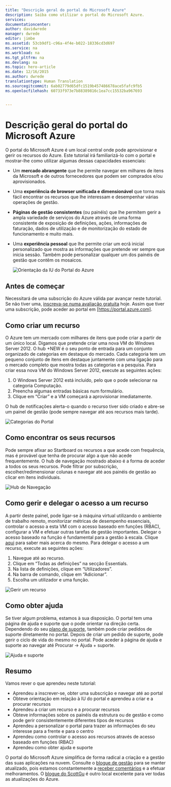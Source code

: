 ```yaml
---
title: "Descrição geral do portal do Microsoft Azure"
description: Saiba como utilizar o portal do Microsoft Azure.
services: 
documentationcenter: 
author: davidwrede
manager: dwrede
editor: jimbe
ms.assetid: 53cb9df1-c96a-4f4e-b022-18336cd3d697
ms.service: na
ms.workload: na
ms.tgt_pltfrm: na
ms.devlang: na
ms.topic: hero-article
ms.date: 12/16/2015
ms.author: dwrede
translationtype: Human Translation
ms.sourcegitcommit: 6ab02779d65dfc1519b457486678ace5fafc9fb5
ms.openlocfilehash: 60733f973e7b88389816c1ea7cc15532ba967693


---
```

# <a name="microsoft-azure-portal-overview"></a>Descrição geral do portal do Microsoft Azure
O portal do Microsoft Azure é um local central onde pode aprovisionar e gerir os recursos do Azure.  Este tutorial irá familiarizá-lo com o portal e mostrar-lhe como utilizar algumas dessas capacidades essenciais:

* Um **mercado abrangente** que lhe permite navegar em milhares de itens da Microsoft e de outros fornecedores que podem ser comprados e/ou aprovisionados.
* Uma **experiência de browser unificada e dimensionável** que torna mais fácil encontrar os recursos que lhe interessam e desempenhar várias operações de gestão.
* **Páginas de gestão consistentes** (ou painéis) que lhe permitem gerir a ampla variedade de serviços do Azure através de uma forma consistente de exposição de definições, ações, informações de faturação, dados de utilização e de monitorização do estado de funcionamento e muito mais.
* Uma **experiência pessoal** que lhe permite criar um ecrã inicial personalizado que mostra as informações que pretende ver sempre que inicia sessão.  Também pode personalizar qualquer um dos painéis de gestão que contêm os mosaicos.
  
  ![Orientação da IU do Portal do Azure][UIOrientation]

## <a name="before-you-get-started"></a>Antes de começar
Necessitará de uma subscrição do Azure válida par avançar neste tutorial.  Se não tiver uma, [inscreva-se numa avaliação gratuita](https://azure.microsoft.com/pricing/free-trial/) hoje.  Assim que tiver uma subscrição, pode aceder ao portal em [https://portal.azure.com].

## <a name="how-to-create-a-resource"></a>Como criar um recurso
O Azure tem um mercado com milhares de itens que pode criar a partir de um único local.  Digamos que pretende criar uma nova VM do Windows Server 2012.  O hub +NEW é o seu ponto de entrada para um conjunto organizado de categorias em destaque do mercado.  Cada categoria tem um pequeno conjunto de itens em destaque juntamente com uma ligação para o mercado completo que mostra todas as categorias e a pesquisa. Para criar essa nova VM do Windows Server 2012, execute as seguintes ações:  

1. O Windows Server 2012 está incluído, pelo que o pode selecionar na categoria Computação.  
2. Preencha algumas entradas básicas num formulário.
3. Clique em “Criar” e a VM começará a aprovisionar imediatamente.

O hub de notificações alerta-o quando o recurso tiver sido criado e abre-se um painel de gestão (pode sempre navegar até aos recursos mais tarde).

![Categorias do Portal][PortalCategories]

## <a name="how-to-find-your-resources"></a>Como encontrar os seus recursos
Pode sempre afixar ao Startboard os recursos a que acede com frequência, mas é provável que tenha de procurar algo a que não acede frequentemente.  O hub de navegação mostrado abaixo é a forma de aceder a todos os seus recursos.  Pode filtrar por subscrição, escolher/redimensionar colunas e navegar até aos painéis de gestão ao clicar em itens individuais.

![Hub de Navegação][BrowseHub]

## <a name="how-to-manage-and-delegate-access-to-a-resource"></a>Como gerir e delegar o acesso a um recurso
A partir deste painel, pode ligar-se à máquina virtual utilizando o ambiente de trabalho remoto, monitorizar métricas de desempenho essenciais, controlar o acesso a esta VM com o acesso baseado em funções (RBAC), configurar a VM e efetuar outras tarefas de gestão importantes.  Delegar o acesso baseado na função é fundamental para a gestão à escala.  Clique [aqui](active-directory/role-based-access-control-configure.md) para saber mais acerca do mesmo. Para delegar o acesso a um recurso, execute as seguintes ações:

1. Navegue até ao recurso.
2. Clique em “Todas as definições” na secção Essentials.
3. Na lista de definições, clique em “Utilizadores”.
4. Na barra de comando, clique em “Adicionar”.
5. Escolha um utilizador e uma função.

![Gerir um recurso][ManageResource]

## <a name="how-to-get-help"></a>Como obter ajuda
Se tiver algum problema, estamos à sua disposição.  O portal tem uma página de ajuda e suporte que o pode orientar na direção certa.  Dependendo do seu [plano de suporte](https://azure.microsoft.com/support/plans/), também pode criar pedidos de suporte diretamente no portal.  Depois de criar um pedido de suporte, pode gerir o ciclo de vida do mesmo no portal. Pode aceder à página de ajuda e suporte ao navegar até Procurar -> Ajuda + suporte.  

![Ajuda e suporte][HelpSupport]

## <a name="summary"></a>Resumo
Vamos rever o que aprendeu neste tutorial:

* Aprendeu a inscrever-se, obter uma subscrição e navegar até ao portal
* Obteve orientação em relação à IU do portal e aprendeu a criar e a procurar recursos
* Aprendeu a criar um recurso e a procurar recursos
* Obteve informações sobre os painéis da estrutura ou de gestão e como pode gerir consistentemente diferentes tipos de recursos
* Aprendeu a personalizar o portal para trazer as informações do seu interesse para a frente e para o centro
* Aprendeu como controlar o acesso aos recursos através de acesso baseado em funções (RBAC)
* Aprendeu como obter ajuda e suporte

O portal do Microsoft Azure simplifica de forma radical a criação e a gestão das suas aplicações na nuvem.  Consulte o [blogue de gestão](https://azure.microsoft.com/blog/topics/management/) para se manter atualizado, pois estamos constantemente a [receber comentários](https://feedback.azure.com/forums/223579-azure-preview-portal/) e a efetuar melhoramentos.  O [blogue do ScottGu](http://weblogs.asp.net/scottgu) é outro local excelente para ver todas as atualizações do Azure.

[UIOrientation]: ./media/azure-portal-how-to-use/azure_portal_1.png
[PortalCategories]: ./media/azure-portal-how-to-use/azure_portal_2.png
[BrowseHub]: ./media/azure-portal-how-to-use/azure_portal_3.png
[ManageResource]: ./media/azure-portal-how-to-use/azure_portal_4.png
[CustomizeBlades]: ./media/azure-portal-how-to-use/azure_portal_5.png
[HelpSupport]: ./media/azure-portal-how-to-use/azure_portal_6.png



<!--HONumber=Dec16_HO2-->


